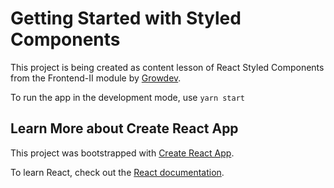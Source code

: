 # Getting Started with Styled Components

This project is being created as content lesson of React Styled Components from the Frontend-II module by <a href="https://www.growdev.com.br/">Growdev</a>.

To run the app in the development mode, use `yarn start`
## Learn More about Create React App
This project was bootstrapped with [Create React App](https://github.com/facebook/create-react-app).

To learn React, check out the [React documentation](https://reactjs.org/).